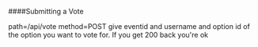 ####Submitting a Vote

path=/api/vote
method=POST
give eventid and username and option id of the option you want to vote for. If you get 200 back you're ok
